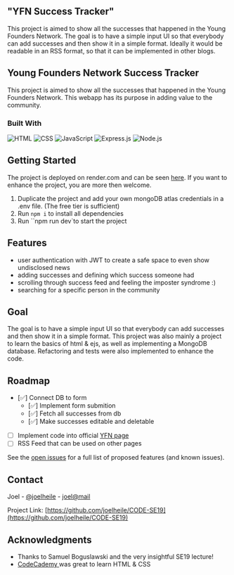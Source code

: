 ## "YFN Success Tracker"

This project is aimed to show all the successes that happened in the Young Founders Network.
The goal is to have a simple input UI so that everybody can add successes and then show it in a simple format.
Ideally it would be readable in an RSS format, so that it can be implemented in other blogs.

<a name="readme-top"></a>

<!-- ABOUT THE PROJECT -->

## Young Founders Network Success Tracker

This project is aimed to show all the successes that happened in the Young Founders Network.
This webapp has its purpose in adding value to the community.

### Built With

![HTML](https://img.shields.io/badge/HTML-239120?style=for-the-badge&logo=html5&logoColor=white)
![CSS](https://img.shields.io/badge/CSS-239120?&style=for-the-badge&logo=css3&logoColor=white)
![JavaScript](https://img.shields.io/badge/JavaScript-323330?style=for-the-badge&logo=javascript&logoColor=F7DF1E)
![Express.js](https://img.shields.io/badge/Express.js-404D59?style=for-the-badge)
![Node.js](https://img.shields.io/badge/Node.js-43853D?style=for-the-badge&logo=node.js&logoColor=white)

<!-- GETTING STARTED -->

## Getting Started

The project is deployed on render.com and can be seen [here](https://yfn-successes.onrender.com/).
If you want to enhance the project, you are more then welcome.

1. Duplicate the project and add your own mongoDB atlas credentials in a .env file.
   (The free tier is sufficient)
2. Run `npm i` to install all dependencies
3. Run ``npm run dev`to start the project

## Features

- user authentication with JWT to create a safe space to even show undisclosed news
- adding successes and defining which success someone had
- scrolling through success feed and feeling the imposter syndrome :)
- searching for a specific person in the community

## Goal

The goal is to have a simple input UI so that everybody can add successes and then show it in a simple format.
This project was also mainly a project to learn the basics of html & ejs, as well as implementing a MongoDB database.
Refactoring and tests were also implemented to enhance the code.

<!-- ROADMAP -->

## Roadmap

- [✅] Connect DB to form
  - [✅] Implement form submition
  - [✅] Fetch all successes from db
  - [✅] Make successes editable and deletable
- [ ] Implement code into official [YFN page](https://youngfounders.network)
- [ ] RSS Feed that can be used on other pages

See the [open issues](https://github.com/joelheile/CODE-SE19/issues) for a full list of proposed features (and known issues).

<!-- CONTACT -->

## Contact

Joel - [@joelheile](https://twitter.com/joelheile) - [joel@mail](mailto:joel.heil-escobar@code.berlin.com)

Project Link: [https://github.com/joelheile/CODE-SE19](https://github.com/joelheile/CODE-SE19)

<!-- ACKNOWLEDGMENTS -->

## Acknowledgments

- Thanks to Samuel Boguslawski and the very insightful SE19 lecture!
- <a href="https://www.codecademy.com/">CodeCademy </a> was great to learn HTML & CSS

<!-- MARKDOWN LINKS & IMAGES -->
<!-- https://www.markdownguide.org/basic-syntax/#reference-style-links -->

[contributors-shield]: https://img.shields.io/github/contributors/joelheile/CODE-SE19.svg?style=for-the-badge
[contributors-url]: https://github.com/joelheile/CODE-SE19/graphs/contributors
[forks-shield]: https://img.shields.io/github/forks/joelheile/CODE-SE19.svg?style=for-the-badge
[forks-url]: https://github.com/joelheile/CODE-SE19/network/members
[stars-shield]: https://img.shields.io/github/stars/joelheile/CODE-SE19.svg?style=for-the-badge
[stars-url]: https://github.com/joelheile/CODE-SE19/stargazers
[issues-shield]: https://img.shields.io/github/issues/joelheile/CODE-SE19.svg?style=for-the-badge
[issues-url]: https://github.com/joelheile/CODE-SE19/issues
[license-shield]: https://img.shields.io/github/license/joelheile/CODE-SE19.svg?style=for-the-badge
[license-url]: https://github.com/joelheile/CODE-SE19/blob/master/LICENSE.txt
[linkedin-shield]: https://img.shields.io/badge/-LinkedIn-black.svg?style=for-the-badge&logo=linkedin&colorB=555
[linkedin-url]: https://linkedin.com/in/joel-heil-escobar
[product-screenshot]: images/screenshot.png
[CSS]: https://upload.wikimedia.org/wikipedia/commons/thumb/d/d5/CSS3_logo_and_wordmark.svg/1200px-CSS3_logo_and_wordmark.svg.png
[HTML]: https://upload.wikimedia.org/wikipedia/commons/thumb/6/61/HTML5_logo_and_wordmark.svg/512px-HTML5_logo_and_wordmark.svg.png
[JavaScript]: https://sendsquared.com/wp-content/uploads/2023/04/JavaScript-Logo.png
